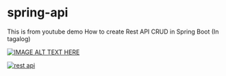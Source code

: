 # spring-api
This is from youtube demo How to create Rest API CRUD in Spring Boot (In tagalog)

[![IMAGE ALT TEXT HERE](https://youtu.be/WrG-kd9SBOk)](https://youtu.be/WrG-kd9SBOk)

[![rest api]()](https://www.youtube.com/watch?v=WrG-kd9SBOk&t=8s)
